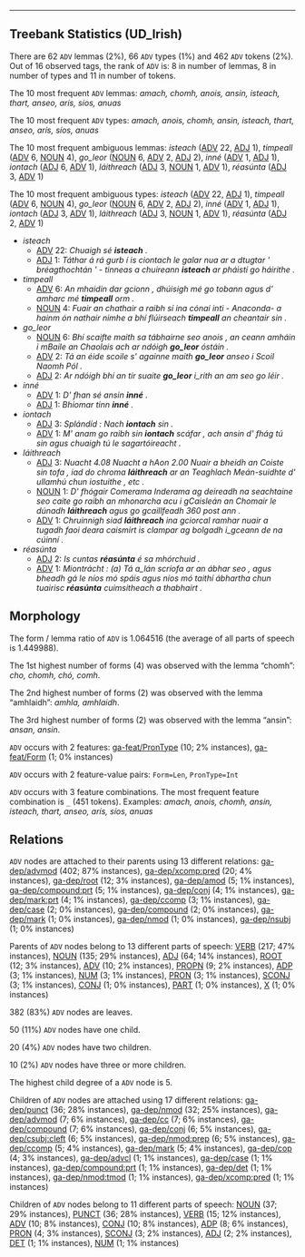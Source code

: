 

--------------------------------------------------------------------------------

## Treebank Statistics (UD_Irish)

There are 62 `ADV` lemmas (2%), 66 `ADV` types (1%) and 462 `ADV` tokens (2%).
Out of 16 observed tags, the rank of `ADV` is: 8 in number of lemmas, 8 in number of types and 11 in number of tokens.

The 10 most frequent `ADV` lemmas: <em>amach, chomh, anois, ansin, isteach, thart, anseo, arís, síos, anuas</em>

The 10 most frequent `ADV` types:  <em>amach, anois, chomh, ansin, isteach, thart, anseo, arís, síos, anuas</em>

The 10 most frequent ambiguous lemmas: <em>isteach</em> ([ADV]() 22, [ADJ]() 1), <em>timpeall</em> ([ADV]() 6, [NOUN]() 4), <em>go_leor</em> ([NOUN]() 6, [ADV]() 2, [ADJ]() 2), <em>inné</em> ([ADV]() 1, [ADJ]() 1), <em>iontach</em> ([ADJ]() 6, [ADV]() 1), <em>láithreach</em> ([ADJ]() 3, [NOUN]() 1, [ADV]() 1), <em>réasúnta</em> ([ADJ]() 3, [ADV]() 1)

The 10 most frequent ambiguous types:  <em>isteach</em> ([ADV]() 22, [ADJ]() 1), <em>timpeall</em> ([ADV]() 6, [NOUN]() 4), <em>go_leor</em> ([NOUN]() 6, [ADV]() 2, [ADJ]() 2), <em>inné</em> ([ADV]() 1, [ADJ]() 1), <em>iontach</em> ([ADJ]() 3, [ADV]() 1), <em>láithreach</em> ([ADJ]() 3, [NOUN]() 1, [ADV]() 1), <em>réasúnta</em> ([ADJ]() 2, [ADV]() 1)


* <em>isteach</em>
  * [ADV]() 22: <em>Chuaigh sé <b>isteach</b> .</em>
  * [ADJ]() 1: <em>Táthar á rá gurb í is ciontach le galar nua ar a dtugtar ' bréagthochtán ' - tinneas a chuireann <b>isteach</b> ar pháistí go háirithe .</em>
* <em>timpeall</em>
  * [ADV]() 6: <em>An mhaidin dar gcionn , dhúisigh mé go tobann agus d' amharc mé <b>timpeall</b> orm .</em>
  * [NOUN]() 4: <em>Fuair an chathair a raibh sí ina cónaí inti - Anaconda- a hainm ón nathair nimhe a bhí flúirseach <b>timpeall</b> an cheantair sin .</em>
* <em>go_leor</em>
  * [NOUN]() 6: <em>Bhí scaifte maith sa tábhairne seo anois , an ceann amháin i mBaile an Chaolais ach ar ndóigh <b>go_leor</b> óstáin .</em>
  * [ADV]() 2: <em>Tá an éide scoile s' againne maith <b>go_leor</b> anseo i Scoil Naomh Pól .</em>
  * [ADJ]() 2: <em>Ar ndóigh bhí an tír suaite <b>go_leor</b> i_rith an am seo go léir .</em>
* <em>inné</em>
  * [ADV]() 1: <em>D' fhan sé ansin <b>inné</b> .</em>
  * [ADJ]() 1: <em>Bhíomar tinn <b>inné</b> .</em>
* <em>iontach</em>
  * [ADJ]() 3: <em>Splándíd : Nach <b>iontach</b> sin .</em>
  * [ADV]() 1: <em>M' anam go raibh sin <b>iontach</b> scáfar , ach ansin d' fhág tú sin agus chuaigh tú le sagartóireacht .</em>
* <em>láithreach</em>
  * [ADJ]() 3: <em>Nuacht 4.08 Nuacht a hAon 2.00 Nuair a bheidh an Coiste sin tofa , iad do chroma <b>láithreach</b> ar an Teaghlach Meán-suidhte d' ullamhú chun iostuithe , etc .</em>
  * [NOUN]() 1: <em>D' fhógair Comerama Inderama ag deireadh na seachtaine seo caite go raibh an mhonarcha acu i gCaisleán an Chomair le dúnadh <b>láithreach</b> agus go gcaillfeadh 360 post ann .</em>
  * [ADV]() 1: <em>Chruinnigh siad <b>láithreach</b> ina gciorcal ramhar nuair a tugadh faoi deara caismirt is clampar ag bolgadh i_gceann de na cúinní .</em>
* <em>réasúnta</em>
  * [ADJ]() 2: <em>Is cuntas <b>réasúnta</b> é sa mhórchuid .</em>
  * [ADV]() 1: <em>Miontrácht : (a) Tá a_lán scríofa ar an ábhar seo , agus bheadh gá le níos mó spáis agus níos mó taithí ábhartha chun tuairisc <b>réasúnta</b> cuimsitheach a thabhairt .</em>

## Morphology

The form / lemma ratio of `ADV` is 1.064516 (the average of all parts of speech is 1.449988).

The 1st highest number of forms (4) was observed with the lemma “chomh”: <em>cho, chomh, chó, comh</em>.

The 2nd highest number of forms (2) was observed with the lemma “amhlaidh”: <em>amhla, amhlaidh</em>.

The 3rd highest number of forms (2) was observed with the lemma “ansin”: <em>ansan, ansin</em>.

`ADV` occurs with 2 features: [ga-feat/PronType]() (10; 2% instances), [ga-feat/Form]() (1; 0% instances)

`ADV` occurs with 2 feature-value pairs: `Form=Len`, `PronType=Int`

`ADV` occurs with 3 feature combinations.
The most frequent feature combination is `_` (451 tokens).
Examples: <em>amach, anois, chomh, ansin, isteach, thart, anseo, arís, síos, anuas</em>


## Relations

`ADV` nodes are attached to their parents using 13 different relations: [ga-dep/advmod]() (402; 87% instances), [ga-dep/xcomp:pred]() (20; 4% instances), [ga-dep/root]() (12; 3% instances), [ga-dep/amod]() (5; 1% instances), [ga-dep/compound:prt]() (5; 1% instances), [ga-dep/conj]() (4; 1% instances), [ga-dep/mark:prt]() (4; 1% instances), [ga-dep/ccomp]() (3; 1% instances), [ga-dep/case]() (2; 0% instances), [ga-dep/compound]() (2; 0% instances), [ga-dep/mark]() (1; 0% instances), [ga-dep/nmod]() (1; 0% instances), [ga-dep/nsubj]() (1; 0% instances)

Parents of `ADV` nodes belong to 13 different parts of speech: [VERB]() (217; 47% instances), [NOUN]() (135; 29% instances), [ADJ]() (64; 14% instances), [ROOT]() (12; 3% instances), [ADV]() (10; 2% instances), [PROPN]() (9; 2% instances), [ADP]() (3; 1% instances), [NUM]() (3; 1% instances), [PRON]() (3; 1% instances), [SCONJ]() (3; 1% instances), [CONJ]() (1; 0% instances), [PART]() (1; 0% instances), [X]() (1; 0% instances)

382 (83%) `ADV` nodes are leaves.

50 (11%) `ADV` nodes have one child.

20 (4%) `ADV` nodes have two children.

10 (2%) `ADV` nodes have three or more children.

The highest child degree of a `ADV` node is 5.

Children of `ADV` nodes are attached using 17 different relations: [ga-dep/punct]() (36; 28% instances), [ga-dep/nmod]() (32; 25% instances), [ga-dep/advmod]() (7; 6% instances), [ga-dep/cc]() (7; 6% instances), [ga-dep/compound]() (7; 6% instances), [ga-dep/conj]() (6; 5% instances), [ga-dep/csubj:cleft]() (6; 5% instances), [ga-dep/nmod:prep]() (6; 5% instances), [ga-dep/ccomp]() (5; 4% instances), [ga-dep/mark]() (5; 4% instances), [ga-dep/cop]() (4; 3% instances), [ga-dep/advcl]() (1; 1% instances), [ga-dep/case]() (1; 1% instances), [ga-dep/compound:prt]() (1; 1% instances), [ga-dep/det]() (1; 1% instances), [ga-dep/nmod:tmod]() (1; 1% instances), [ga-dep/xcomp:pred]() (1; 1% instances)

Children of `ADV` nodes belong to 11 different parts of speech: [NOUN]() (37; 29% instances), [PUNCT]() (36; 28% instances), [VERB]() (15; 12% instances), [ADV]() (10; 8% instances), [CONJ]() (10; 8% instances), [ADP]() (8; 6% instances), [PRON]() (4; 3% instances), [SCONJ]() (3; 2% instances), [ADJ]() (2; 2% instances), [DET]() (1; 1% instances), [NUM]() (1; 1% instances)

